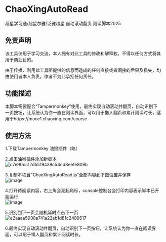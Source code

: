 # ChaoXingAutoRead
超星学习通/超星尔雅/泛雅超星 自动滚动翻页 阅读脚本2025

## 免责声明
该工具仅用于学习交流，本人拥有对此工具的修改和解释权，不得以任何方式将其用于商业目的。

由于传播、利用此工具所提供的信息而造成的任何直接或者间接的后果及损失，均由使用者本人负责，作者不为此承担任何责任。

## 功能描述
本脚本需要配合“Tampermonkey”使用，最终实现自动滚动并翻页，自动识别下一页按钮，让系统认为你一直在阅读界面，可以用于懒人翻页和累计阅读时长，适用于https://mooc1.chaoxing.com/course
## 使用方法
1.下载Tampermonkey 油猴插件（略）<br>

2.点击油猴插件添加新脚本<br>
![c7e90cc12d5519439c54cd8eefe809b](https://github.com/user-attachments/assets/dac1c8c9-7f9b-41e9-b931-57b963de538e)<br>

3.复制本项目"ChaoXingAutoRead.js"全部内容到下图位置并保存<br>
![image](https://github.com/user-attachments/assets/1aed6491-672a-4fb0-9653-7fda927ccc3b)<br>

4.打开待阅读内容，右上角会亮起角标，console控制台会打印内容表示脚本已开始运行<br>
![image](https://github.com/user-attachments/assets/df1bd359-6792-4180-a3bc-21ad06e48e8a)<br>

5.识别到下一页会随机延时点击下一页<br>
![e2aaaa5908a741a22ab1d81c2489617](https://github.com/user-attachments/assets/b019166b-94e6-43fa-b696-c9e6105540a3)<br>

6.最终实现自动滚动并翻页，自动识别下一页按钮，让系统认为你一直在阅读界面，可以用于懒人翻页和累计阅读时长。



